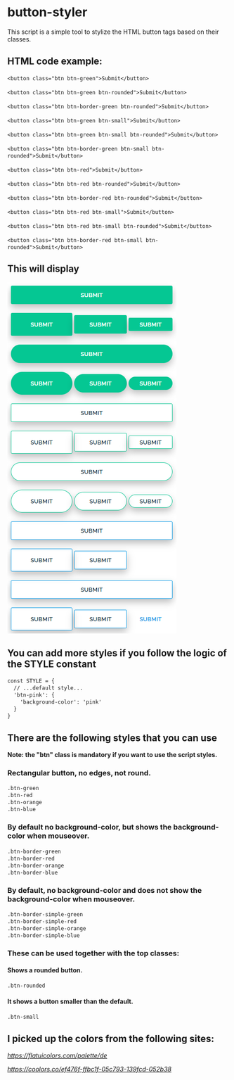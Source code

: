 # button-styler

This script is a simple tool to stylize the HTML button tags based on their classes.

## HTML code example:

```
<button class="btn btn-green">Submit</button>

<button class="btn btn-green btn-rounded">Submit</button>

<button class="btn btn-border-green btn-rounded">Submit</button>

<button class="btn btn-green btn-small">Submit</button>

<button class="btn btn-green btn-small btn-rounded">Submit</button>

<button class="btn btn-border-green btn-small btn-rounded">Submit</button>

<button class="btn btn-red">Submit</button>

<button class="btn btn-red btn-rounded">Submit</button>

<button class="btn btn-border-red btn-rounded">Submit</button>

<button class="btn btn-red btn-small">Submit</button>

<button class="btn btn-red btn-small btn-rounded">Submit</button>

<button class="btn btn-border-red btn-small btn-rounded">Submit</button>
```

## This will display
![HTML code example](example.png)

## You can add more styles if you follow the logic of the STYLE constant

```
const STYLE = {
  // ...default style...
  'btn-pink': {
    'background-color': 'pink'
  }
}
```

## There are the following styles that you can use
**Note: the "btn" class is mandatory if you want to use the script styles.**
### Rectangular button, no edges, not round.
```
.btn-green
.btn-red
.btn-orange
.btn-blue
```
### By default no background-color, but shows the background-color when mouseover.
```
.btn-border-green
.btn-border-red
.btn-border-orange
.btn-border-blue
```
### By default, no background-color and does not show the background-color when mouseover.
```
.btn-border-simple-green
.btn-border-simple-red
.btn-border-simple-orange
.btn-border-simple-blue
```
### These can be used together with the top classes:
#### Shows a rounded button.
```
.btn-rounded
```
#### It shows a button smaller than the default.
```
.btn-small
```
## I picked up the colors from the following sites:

_https://flatuicolors.com/palette/de_

_https://coolors.co/ef476f-ffbc1f-05c793-139fcd-052b38_
